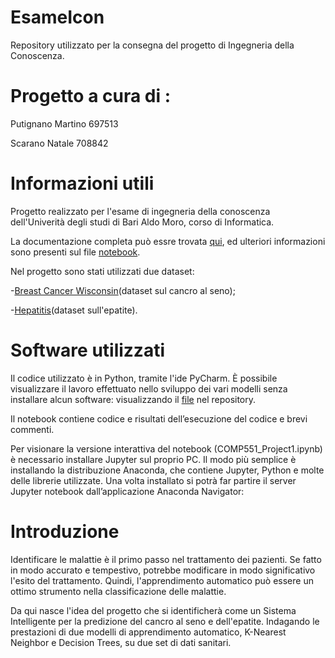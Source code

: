 # EsameIcon 

Repository utilizzato per la consegna del progetto di Ingegneria della Conoscenza.

# Progetto a cura di :

Putignano Martino 697513

Scarano Natale 708842

# Informazioni utili

Progetto realizzato per l'esame di ingegneria della conoscenza dell'Univerità degli studi di Bari Aldo Moro, corso di Informatica.

La documentazione completa può essre trovata [qui](https://github.com/GruppoIcon/EsameIcon/blob/main/Esame%20Icon/Report/Documentazione.pdf), ed ulteriori informazioni sono presenti sul file [notebook](https://github.com/GruppoIcon/EsameIcon/blob/main/Esame%20Icon/src/COMP551_Project1.ipynb).

Nel progetto sono stati utilizzati due dataset:

-[Breast Cancer Wisconsin](https://archive.ics.uci.edu/ml/datasets/Breast+Cancer+Wisconsin+(Diagnostic))(dataset sul cancro al seno);

-[Hepatitis](https://archive.ics.uci.edu/ml/datasets/hepatitis)(dataset sull'epatite).

# Software utilizzati

Il codice utilizzato è in Python, tramite l'ide PyCharm.
È possibile visualizzare il lavoro effettuato nello sviluppo dei vari modelli senza installare alcun software: visualizzando il [file](https://github.com/GruppoIcon/EsameIcon/blob/main/Esame%20Icon/src/COMP551_Project1.ipynb) nel repository.

Il notebook contiene codice e risultati dell’esecuzione del codice e brevi commenti.

Per visionare la versione interattiva del notebook (COMP551_Project1.ipynb) è necessario installare Jupyter sul proprio PC. Il modo più semplice è installando la distribuzione Anaconda, che contiene Jupyter, Python e molte delle librerie utilizzate. Una volta installato si potrà far partire il server Jupyter notebook dall’applicazione Anaconda Navigator:

# Introduzione

Identificare le malattie è il primo passo nel trattamento dei pazienti. Se fatto in modo accurato e tempestivo, potrebbe modificare in modo significativo l'esito del trattamento. Quindi, l'apprendimento automatico può essere un ottimo strumento nella classificazione delle malattie.

Da qui nasce l'idea del progetto che si identificherà come un Sistema Intelligente per la predizione del cancro al seno e dell'epatite.
Indagando le prestazioni di due modelli di apprendimento automatico, K-Nearest Neighbor e Decision Trees, su due set di dati sanitari.



